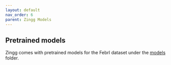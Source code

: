 ```yaml
---
layout: default
nav_order: 6
parent: Zingg Models
---
```



## Pretrained models

Zingg comes with pretrained models for the Febrl dataset under the [models](models) folder.

